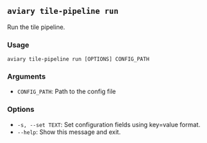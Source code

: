## `aviary tile-pipeline run`

Run the tile pipeline.

### Usage

```
aviary tile-pipeline run [OPTIONS] CONFIG_PATH
```

### Arguments

- `CONFIG_PATH`: Path to the config file

### Options

- `-s, --set TEXT`: Set configuration fields using key=value format.
- `--help`: Show this message and exit.
